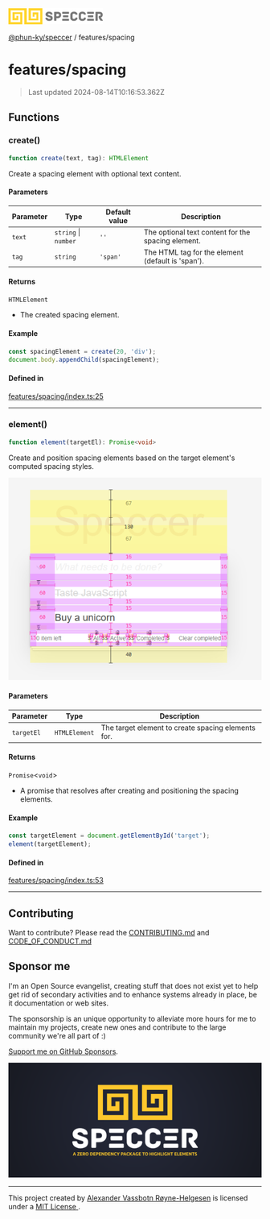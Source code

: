 <img alt="SPECCER logo" src="https://raw.githubusercontent.com/phun-ky/speccer/main/public/logo-speccer-horizontal-colored-package.svg?raw=true" style="max-height:32px;"/>

[@phun-ky/speccer](../README.md) / features/spacing

# features/spacing

> Last updated 2024-08-14T10:16:53.362Z

## Functions

### create()

```ts
function create(text, tag): HTMLElement
```

Create a spacing element with optional text content.

#### Parameters

| Parameter | Type | Default value | Description |
| ------ | ------ | ------ | ------ |
| `text` | `string` \| `number` | `''` | The optional text content for the spacing element. |
| `tag` | `string` | `'span'` | The HTML tag for the element (default is 'span'). |

#### Returns

`HTMLElement`

- The created spacing element.

#### Example

```ts
const spacingElement = create(20, 'div');
document.body.appendChild(spacingElement);
```

#### Defined in

[features/spacing/index.ts:25](https://github.com/phun-ky/speccer/blob/main/src/features/spacing/index.ts#L25)

***

### element()

```ts
function element(targetEl): Promise<void>
```

Create and position spacing elements based on the target element's computed spacing styles.

![spacing](https://github.com/phun-ky/speccer/blob/main/public/spacing.png?raw=true)

#### Parameters

| Parameter | Type | Description |
| ------ | ------ | ------ |
| `targetEl` | `HTMLElement` | The target element to create spacing elements for. |

#### Returns

`Promise`\<`void`\>

- A promise that resolves after creating and positioning the spacing elements.

#### Example

```ts
const targetElement = document.getElementById('target');
element(targetElement);
```

#### Defined in

[features/spacing/index.ts:53](https://github.com/phun-ky/speccer/blob/main/src/features/spacing/index.ts#L53)

***

## Contributing

Want to contribute? Please read the [CONTRIBUTING.md](https://github.com/phun-ky/speccer/blob/main/CONTRIBUTING.md) and [CODE_OF_CONDUCT.md](https://github.com/phun-ky/speccer/blob/main/CODE_OF_CONDUCT.md)

## Sponsor me

I'm an Open Source evangelist, creating stuff that does not exist yet to help get rid of secondary activities and to enhance systems already in place, be it documentation or web sites.

The sponsorship is an unique opportunity to alleviate more hours for me to maintain my projects, create new ones and contribute to the large community we're all part of :)

[Support me on GitHub Sponsors](https://github.com/sponsors/phun-ky).

![Speccer banner, with logo and slogan: A zero dependency package to highlight elements](https://github.com/phun-ky/speccer/blob/main/public/speccer-banner.png?raw=true)

***
<p class="ph">
  This project created by
  <a rel="noopener noreferrer" target="_blank" class="ph" href="http://phun-ky.net" property="cc:attributionName">
    Alexander Vassbotn Røyne-Helgesen</a>
  is licensed under a
  <a rel="noopener noreferrer" target="_blank" class="ph" href="https://choosealicense.com/licenses/mit/">
    MIT License </a>.
</p>
